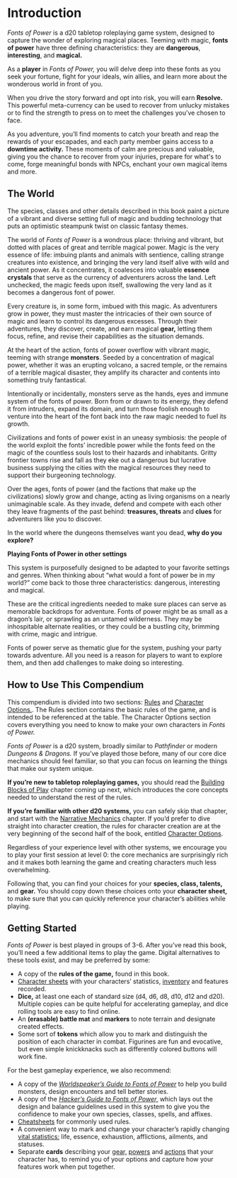 # Introduction

_Fonts of Power_ is a d20 tabletop roleplaying game system, designed to capture the wonder of exploring magical places.
Teeming with magic, **fonts of power** have three defining characteristics: they are **dangerous**, **interesting**, and **magical.**

As a **player** in _Fonts of Power,_ you will delve deep into these fonts as you seek your fortune, fight for your ideals, win allies, and learn more about the wonderous world in front of you.

When you drive the story forward and opt into risk, you will earn **Resolve.**
This powerful meta-currency can be used to recover from unlucky mistakes or to find the strength to press on to meet the challenges you’ve chosen to face.

As you adventure, you’ll find moments to catch your breath and reap the rewards of your escapades, and each party member gains access to a **downtime activity.**
These moments of calm are precious and valuable, giving you the chance to recover from your injuries, prepare for what's to come, forge meaningful bonds with NPCs, enchant your own magical items and more.

## The World

The species, classes and other details described in this book paint a picture of a vibrant and diverse setting full of magic and budding technology that puts an optimistic steampunk twist on classic fantasy themes.

The world of _Fonts of Power_ is a wondrous place: thriving and vibrant, but dotted with places of great and terrible magical power.
Magic is the very essence of life: imbuing plants and animals with sentience, calling strange creatures into existence, and bringing the very land itself alive with wild and ancient power.
As it concentrates, it coalesces into valuable **essence crystals** that serve as the currency of adventurers across the land.
Left unchecked, the magic feeds upon itself, swallowing the very land as it becomes a dangerous font of power.

Every creature is, in some form, imbued with this magic.
As adventurers grow in power, they must master the intricacies of their own source of magic and learn to control its dangerous excesses.
Through their adventures, they discover, create, and earn magical **gear,** letting them focus, refine, and revise their capabilities as the situation demands.

At the heart of the action, fonts of power overflow with vibrant magic, teeming with strange **monsters**.
Seeded by a concentration of magical power, whether it was an erupting volcano, a sacred temple, or the remains of a terrible magical disaster, they amplify its character and contents into something truly fantastical.

Intentionally or incidentally, monsters serve as the hands, eyes and immune system of the fonts of power.
Born from or drawn to its energy, they defend it from intruders, expand its domain, and turn those foolish enough to venture into the heart of the font back into the raw magic needed to fuel its growth.

Civilizations and fonts of power exist in an uneasy symbiosis: the people of the world exploit the fonts’ incredible power while the fonts feed on the magic of the countless souls lost to their hazards and inhabitants.
Gritty frontier towns rise and fall as they eke out a dangerous but lucrative business supplying the cities with the magical resources they need to support their burgeoning technology.

Over the ages, fonts of power (and the factions that make up the civilizations) slowly grow and change, acting as living organisms on a nearly unimaginable scale. As they invade, defend and compete with each other they leave fragments of the past behind: **treasures, threats** and **clues** for adventurers like you to discover.

In the world where the dungeons themselves want you dead, **why do you explore?**

<div class="infobox">

**Playing Fonts of Power in other settings**

This system is purposefully designed to be adapted to your favorite settings and genres.
When thinking about “what would a font of power be in my world?” come back to those three characteristics: dangerous, interesting and magical.

These are the critical ingredients needed to make sure places can serve as memorable backdrops for adventure.
Fonts of power might be as small as a dragon’s lair, or sprawling as an untamed wilderness.
They may be inhospitable alternate realities, or they could be a bustling city, brimming with crime, magic and intrigue.

Fonts of power serve as thematic glue for the system, pushing your party towards adventure. All you need is a reason for players to want to explore them, and then add challenges to make doing so interesting.

</div>

## How to Use This Compendium

This compendium is divided into two sections: [Rules](/rules/) and [Character Options.](/character-options/).
The Rules section contains the basic rules of the game, and is intended to be referenced at the table. The Character Options section covers everything you need to know to make your own characters in _Fonts of Power._

_Fonts of Power_ is a d20 system, broadly similar to _Pathfinder_ or modern _Dungeons & Dragons._
If you’ve played those before, many of our core dice mechanics should feel familiar, so that you can focus on learning the things that make our system unique.

**If you’re new to tabletop roleplaying games,** you should read the [Building Blocks of Play](intro/building-blocks.md) chapter coming up next, which introduces the core concepts needed to understand the rest of the rules.

**If you’re familiar with other d20 systems,** you can safely skip that chapter, and start with the [Narrative Mechanics](rules/narrative-mechanics/) chapter.
If you’d prefer to dive straight into character creation, the rules for character creation are at the very beginning of the second half of the book, entitled [Character Options](character-options/).

Regardless of your experience level with other systems, we encourage you to play your first session at level 0: the core mechanics are surprisingly rich and it makes both learning the game and creating characters much less overwhelming.

Following that, you can find your choices for your **species, class, talents,** and **gear.** You should copy down these choices onto your **character sheet,** to make sure that you can quickly reference your character’s abilities while playing.

## Getting Started

_Fonts of Power_ is best played in groups of 3-6.
After you’ve read this book, you’ll need a few additional items to play the game. Digital alternatives to these tools exist, and may be preferred by some:

- A copy of the **rules of the game,** found in this book.
- [Character sheets](https://drive.google.com/open?id=1tNv3eBRoI_wg28S-e7h9KHyZcai-y-oS) with your characters’ statistics, [inventory](https://drive.google.com/open?id=1hILGxE49G_lt8vIFywsUZDVPJ2MD4P0T) and features recorded.
- **Dice,** at least one each of standard size (d4, d6, d8, d10, d12 and d20). Multiple copies can be quite helpful for accelerating gameplay, and dice rolling tools are easy to find online.
- An **(erasable) battle mat** and **markers** to note terrain and designate created effects.
- Some sort of **tokens** which allow you to mark and distinguish the position of each character in combat. Figurines are fun and evocative, but even simple knickknacks such as differently colored buttons will work fine.

For the best gameplay experience, we also recommend:

- A copy of the _[Worldspeaker’s Guide to Fonts of Power](https://docs.google.com/document/d/18WLBeS_Ei_BJYZnBafG6rWf7xODPFDSz8RQV2iA3WCU/edit#heading=h.zkka4gllffb)_ to help you build monsters, design encounters and tell better stories.
- A copy of the _[Hacker’s Guide to Fonts of Power,](https://docs.google.com/document/d/1xEf2HRJ2-UwCwiutQgLcanuCgw-E6xJfRQWLfrBXHf4/edit#heading=h.l1ylvejh8wsc)_ which lays out the design and balance guidelines used in this system to give you the confidence to make your own species, classes, spells, and affixes.
- [Cheatsheets](https://docs.google.com/document/d/115pncBLyu_PtpFPgmCXF2LOHutthUhYLn0xDJPIL9Po/edit#) for commonly used rules.
- A convenient way to mark and change your character’s rapidly changing [vital statistics:](https://drive.google.com/open?id=141MsxVU0JBlb67CyoQ_aZ_Ga8CXMVyDb) life, essence, exhaustion, afflictions, ailments, and statuses.
- Separate **cards** describing your [gear,](https://drive.google.com/open?id=1DsZxVKYwO6mc-q6Fowrd-bwsCVhCfL1_) [powers](https://drive.google.com/open?id=1y3N703iL99f6iO1cpXHesPzQRexWYnmH) and [actions](https://drive.google.com/open?id=1dLjHhAdqOU2Qi4KeSh9VPbkHZhdsTMf9) that your character has, to remind you of your options and capture how your features work when put together.
